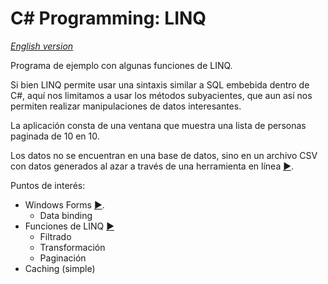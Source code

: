 # C# Programming: LINQ

[*English version*](./README.md)

Programa de ejemplo con algunas funciones de LINQ.

Si bien LINQ permite usar una sintaxis similar a SQL embebida dentro de C#, aquí nos limitamos a usar los métodos subyacientes, que aun así nos permiten realizar manipulaciones de datos interesantes.

La aplicación consta de una ventana que muestra una lista de personas paginada de 10 en 10.

Los datos no se encuentran en una base de datos, sino en un archivo CSV con datos generados al azar a través de una herramienta en línea [►](https://www.generatedata.com/).

Puntos de interés:

* Windows Forms [►](https://docs.microsoft.com/en-us/dotnet/framework/winforms/).
  * Data binding
* Funciones de LINQ [►](https://docs.microsoft.com/en-us/dotnet/csharp/programming-guide/concepts/linq/)
  * Filtrado
  * Transformación
  * Paginación
* Caching (simple)

